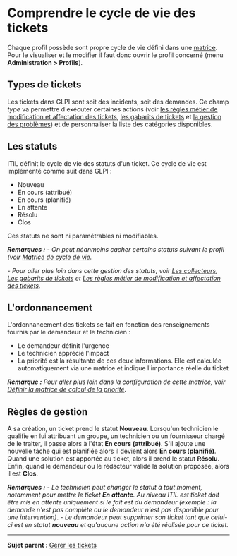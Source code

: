 Comprendre le cycle de vie des tickets
======================================

Chaque profil possède sont propre cycle de vie défini dans une [matrice](index.php?fr/04_Module_Assistance/05_Les_matrices_de_cycle_de_vie.md). Pour le visualiser et le modifier il faut donc ouvrir le profil concerné (menu **Administration > Profils**).

Types de tickets
----------------
Les tickets dans GLPI sont soit des incidents, soit des demandes. Ce champ *type* va permettre d'exécuter certaines actions (voir [les règles métier de modification et affectation des tickets](index.php?fr/07_Module_Administration/05_Règles/04_Règles_métier_pour_les_tickets.md "Les règles métier de modification et affectation des tickets"),
[les gabarits de tickets](index.php?fr/Les_différentes_actions/Gérer_les_gabarits.md "Les gabarits de tickets") et [la gestion des problèmes](index.php?fr/04_Module_Assistance/08_Problèmes "La gestion des problèmes"))
et de personnaliser la liste des catégories disponibles.


Les statuts
-----------
ITIL définit le cycle de vie des statuts d'un ticket. Ce cycle de vie est implémenté comme suit dans GLPI :
-   Nouveau
-   En cours (attribué)
-   En cours (planifié)
-   En attente
-   Résolu
-   Clos

Ces statuts ne sont ni paramétrables ni modifiables.

***Remarques :***
*- On peut néanmoins cacher certains statuts suivant le profil (voir [Matrice de cycle de vie](index.php?fr/04_Module_Assistance/05_Les_matrices_de_cycle_de_vie.md).*

*- Pour aller plus loin dans cette gestion des statuts, voir [Les collecteurs](helpdesk_advanced_collectors.html "Les collecteurs"),
[Les gabarits de tickets](index.php?fr/Les_différentes_actions/Gérer_les_gabarits.md "Les gabarits de tickets") et
[Les règles métier de modification et affectation des tickets](index.php?fr/07_Module_Administration/05_Règles/04_Règles_métier_pour_les_tickets.md "Les règles métier de modification et affectation des tickets").*

L'ordonnancement
----------------
L'ordonnancement des tickets se fait en fonction des renseignements fournis par le demandeur et le technicien :

-   Le demandeur définit l'urgence
-   Le technicien apprécie l'impact
-   La priorité est la résultante de ces deux informations. Elle est calculée automatiquement via une matrice et indique l'importance réelle du ticket

***Remarque :** Pour aller plus loin dans la configuration de cette matrice, voir [Définir la matrice de calcul de la priorité](index.php?fr/04_Module_Assistance/03_Définir_la_matrice_de_calcul_de_la_priorité.md "Configurer la matrice d'attribution des priorités en fonction de l'urgence et de l'impact : limiter les niveaux d'urgence et d'impact disponibles.").*

Règles de gestion
-----------------
A sa création, un ticket prend le statut **Nouveau**. 
Lorsqu'un technicien le qualifie en lui attribuant un groupe, un technicien ou un fournisseur chargé de le traiter, il passe alors à l'état **En cours (attribué)**. 
S'il ajoute une nouvelle tâche qui est planifiée alors il devient alors **En cours (planifié)**. 
Quand une solution est apportée au ticket, alors il prend le statut **Résolu**. 
Enfin, quand le demandeur ou le rédacteur valide la solution proposée, alors il est **Clos**.

***Remarques :***
*- Le technicien peut changer le statut à tout moment, notamment pour mettre le ticket **En attente**. Au niveau ITIL est ticket doit être mis en attente uniquement si le fait est du demandeur (exemple : la demande n'est pas complète ou le demandeur n'est pas disponible pour une intervention)*.
*- Le demandeur peut supprimer son ticket tant que celui-ci est en statut **nouveau** et qu'aucune action n'a été réalisée pour ce ticket.*


--------
**Sujet parent :** [Gérer les tickets](index.php?fr/04_Module_Assistance/06_Tickets/03_Gérer_les_tickets.md "Les tickets dans GLPI, caractéristiques et utilisation")
